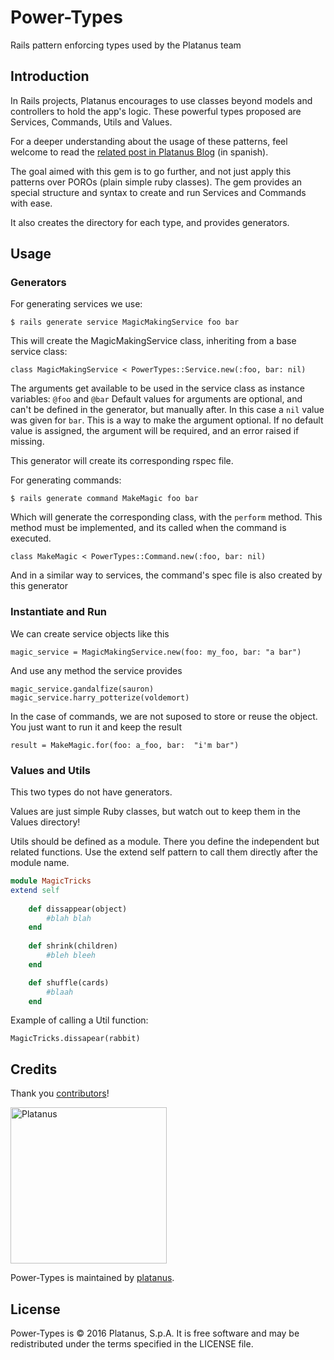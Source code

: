 # Power-Types

Rails pattern enforcing types used by the Platanus team

## Introduction

In Rails projects, Platanus encourages  to  use classes beyond models and controllers to hold the app's logic.
These powerful types proposed are Services, Commands, Utils and Values.

For a deeper understanding about the usage of these patterns, feel welcome to read the [related post in Platanus Blog](https://cb.platan.us/services-commands-y-otros-poderosos-patrones-en-rails) (in spanish).
   
The goal aimed with this gem is to go further, and not just apply this patterns over POROs (plain simple ruby classes).  The gem provides an special structure and syntax to create and run Services and Commands with ease.

It also creates the directory for each type, and provides generators.

## Usage

### Generators

For generating services we use:

    $ rails generate service MagicMakingService foo bar

This will create the MagicMakingService class, inheriting from a base service class:

    class MagicMakingService < PowerTypes::Service.new(:foo, bar: nil)

The arguments get available to be used in the service class as instance variables: `@foo` and `@bar`
Default values for arguments are optional, and can't be defined in the generator, but manually after.  In this case a `nil` value was given for `bar`.
This is a way to make the argument optional.  If no default value is assigned, the argument will be required, and an error raised if missing.

This generator will create its corresponding rspec file.



For generating commands:

    $ rails generate command MakeMagic foo bar

Which will generate the corresponding class, with the `perform` method.  This method must be implemented, and its called when the command is executed.

    class MakeMagic < PowerTypes::Command.new(:foo, bar: nil)

And in a similar way to services, the command's spec file is also created by this generator
 
### Instantiate and Run
 
We can create service objects like this
 
    magic_service = MagicMakingService.new(foo: my_foo, bar: "a bar")

And use any method the service provides
    
    magic_service.gandalfize(sauron)
    magic_service.harry_potterize(voldemort)

In the case of commands, we are not suposed to store or reuse the object.  You just want to run it and keep the result
    
    result = MakeMagic.for(foo: a_foo, bar:  "i'm bar")

### Values and Utils

This two types do not have generators.

Values are just simple Ruby classes, but watch out to keep them in the Values directory!

Utils should be defined as a module.  There you define the independent but related functions.  Use the extend self pattern to call them directly after the module name.
```ruby
module MagicTricks
extend self
    
    def dissappear(object)
        #blah blah
    end
    
    def shrink(children)
        #bleh bleeh
    end

    def shuffle(cards)
        #blaah
    end  
```
Example of calling a Util function:

    MagicTricks.dissapear(rabbit)


## Credits

Thank you [contributors](https://github.com/platanus/power-types/graphs/contributors)!

<img src="http://platan.us/gravatar_with_text.png" alt="Platanus" width="250"/>

Power-Types is maintained by [platanus](http://platan.us).

## License

Power-Types is © 2016 Platanus, S.p.A. It is free software and may be redistributed under the terms specified in the LICENSE file.
